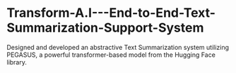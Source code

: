 # Transform-A.I---End-to-End-Text-Summarization-Support-System
Designed and developed an abstractive Text Summarization system utilizing PEGASUS, a powerful transformer-based model from the Hugging Face library.
